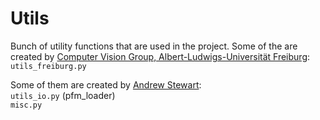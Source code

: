 # Utils

Bunch of utility functions that are used in the project. Some of the are created by [Computer Vision Group, Albert-Ludwigs-Universität Freiburg](https://github.com/lmb-freiburg):  
`utils_freiburg.py`  

Some of them are created by [Andrew Stewart](https://github.com/andrewlstewart):  
`utils_io.py` (pfm_loader)   
`misc.py`